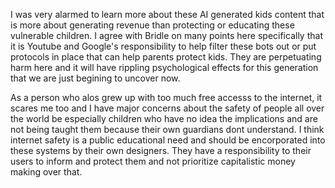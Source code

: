 I was very alarmed to learn more about these AI generated kids content that is more about generating revenue than protecting or educating these vulnerable children. 
I agree with Bridle on many points here specifically that it is Youtube and Google's responsibility to help filter these bots out or put protocols in place that can help parents protect kids.
They are perpetuating harm here and it will have rippling psychological effects for this generation that we are just begining to uncover now. 

As a person who alos grew up with too much free accesss to the internet, it scares me too and I have major concerns about the safety of people all over the world be especially children who have no idea
the implications and are not being taught them because their own guardians dont understand. I think internet safety is a public educational need and should be encorporated into these systems by their own designers.
They have a responsibility to their users to inform and protect them and not prioritize capitalistic money making over that. 
